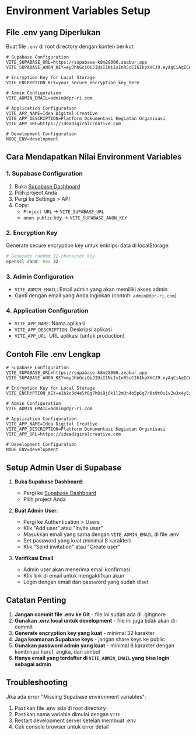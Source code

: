 # Environment Variables Setup

## File .env yang Diperlukan

Buat file `.env` di root directory dengan konten berikut:

```env
# Supabase Configuration
VITE_SUPABASE_URL=https://supabase-k8m28006.zeabur.app
VITE_SUPABASE_ANON_KEY=eyJhbGciOiJIUzI1NiIsInR5cCI6IkpXVCJ9.eyAgCiAgICAicm9sZSI6ICJhbm9uIiwKICAgICJpc3MiOiAic3VwYWJhc2UtZGVtbyIsCiAgICAiaWF0IjogMTY0MTc2OTIwMCwKICAgICJleHAiOiAxNzk5NTM1NjAwCn0.dc_X5iR_VP_qT0zsiyj_I_OZ2T9FtRU2BBNWN8Bu4GE

# Encryption Key for Local Storage
VITE_ENCRYPTION_KEY=your_secure_encryption_key_here

# Admin Configuration
VITE_ADMIN_EMAIL=admin@dpr-ri.com

# Application Configuration
VITE_APP_NAME=Idea Digital Creative
VITE_APP_DESCRIPTION=Platform Dokumentasi Kegiatan Organisasi
VITE_APP_URL=https://ideadigiralcreative.com

# Development Configuration
NODE_ENV=development
```

## Cara Mendapatkan Nilai Environment Variables

### 1. Supabase Configuration
1. Buka [Supabase Dashboard](https://supabase.com/dashboard)
2. Pilih project Anda
3. Pergi ke Settings > API
4. Copy:
   - `Project URL` → `VITE_SUPABASE_URL`
   - `anon public` key → `VITE_SUPABASE_ANON_KEY`

### 2. Encryption Key
Generate secure encryption key untuk enkripsi data di localStorage:
```bash
# Generate random 32-character key
openssl rand -hex 32
```

### 3. Admin Configuration
- `VITE_ADMIN_EMAIL`: Email admin yang akan memiliki akses admin
- Ganti dengan email yang Anda inginkan (contoh: `admin@dpr-ri.com`)

### 4. Application Configuration
- `VITE_APP_NAME`: Nama aplikasi
- `VITE_APP_DESCRIPTION`: Deskripsi aplikasi
- `VITE_APP_URL`: URL aplikasi (untuk production)

## Contoh File .env Lengkap

```env
# Supabase Configuration
VITE_SUPABASE_URL=https://supabase-k8m28006.zeabur.app
VITE_SUPABASE_ANON_KEY=eyJhbGciOiJIUzI1NiIsInR5cCI6IkpXVCJ9.eyAgCiAgICAicm9sZSI6ICJhbm9uIiwKICAgICJpc3MiOiAic3VwYWJhc2UtZGVtbyIsCiAgICAiaWF0IjogMTY0MTc2OTIwMCwKICAgICJleHAiOiAxNzk5NTM1NjAwCn0.dc_X5iR_VP_qT0zsiyj_I_OZ2T9FtRU2BBNWN8Bu4GE

# Encryption Key for Local Storage
VITE_ENCRYPTION_KEY=a1b2c3d4e5f6g7h8i9j0k1l2m3n4o5p6q7r8s9t0u1v2w3x4y5z6

# Admin Configuration
VITE_ADMIN_EMAIL=admin@dpr-ri.com

# Application Configuration
VITE_APP_NAME=Idea Digital Creative
VITE_APP_DESCRIPTION=Platform Dokumentasi Kegiatan Organisasi
VITE_APP_URL=https://ideadigiralcreative.com

# Development Configuration
NODE_ENV=development
```

## Setup Admin User di Supabase

1. **Buka Supabase Dashboard**:
   - Pergi ke [Supabase Dashboard](https://supabase.com/dashboard)
   - Pilih project Anda

2. **Buat Admin User**:
   - Pergi ke Authentication > Users
   - Klik "Add user" atau "Invite user"
   - Masukkan email yang sama dengan `VITE_ADMIN_EMAIL` di file .env
   - Set password yang kuat (minimal 8 karakter)
   - Klik "Send invitation" atau "Create user"

3. **Verifikasi Email**:
   - Admin user akan menerima email konfirmasi
   - Klik link di email untuk mengaktifkan akun
   - Login dengan email dan password yang sudah diset

## Catatan Penting

1. **Jangan commit file .env ke Git** - file ini sudah ada di .gitignore
2. **Gunakan .env.local untuk development** - file ini juga tidak akan di-commit
3. **Generate encryption key yang kuat** - minimal 32 karakter
4. **Jaga keamanan Supabase keys** - jangan share keys ke public
5. **Gunakan password admin yang kuat** - minimal 8 karakter dengan kombinasi huruf, angka, dan simbol
6. **Hanya email yang terdaftar di `VITE_ADMIN_EMAIL` yang bisa login sebagai admin**

## Troubleshooting

Jika ada error "Missing Supabase environment variables":
1. Pastikan file .env ada di root directory
2. Pastikan nama variable dimulai dengan `VITE_`
3. Restart development server setelah membuat .env
4. Cek console browser untuk error detail
